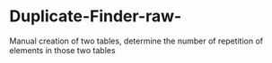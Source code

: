 # Duplicate-Finder-raw-
Manual creation of two tables, determine the number of repetition of elements in those two tables
